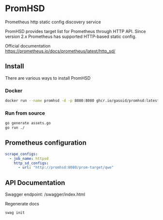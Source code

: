 # PromHSD


Prometheus http static config discovery service 

PromHSD provides target list for Prometheus through HTTP API. Since version 2.x Prometheus has supported HTTP-based static config.

Official documentation https://prometheus.io/docs/prometheus/latest/http_sd/

## Install
There are various ways to install PromHSD

### Docker
```bash
docker run --name promhsd -d -p 8080:8080 ghcr.io/gasoid/promhsd:latest
```

### Run from source
```bash
go generate assets.go
go run ./
```

<!-- ### Helm chart
```bash
helm install promhsd 
``` -->

## Prometheus configuration
```yaml
scrape_configs:
  - job_name: httpsd
    http_sd_configs:
      - url: "http://promhsd:8080/prom-target/qwe"

```

## API Documentation
Swagger endpoint: /swagger/index.html

Regenerate docs
```
swag init
```
